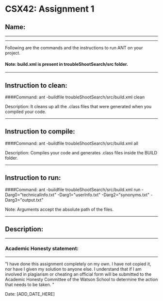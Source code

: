 # CSX42: Assignment 1
## Name: 

-----------------------------------------------------------------------
-----------------------------------------------------------------------


Following are the commands and the instructions to run ANT on your project.
#### Note: build.xml is present in troubleShootSearch/src folder.

-----------------------------------------------------------------------
## Instruction to clean:

####Command: ant -buildfile troubleShootSearch/src/build.xml clean

Description: It cleans up all the .class files that were generated when you
compiled your code.

-----------------------------------------------------------------------
## Instruction to compile:

####Command: ant -buildfile troubleShootSearch/src/build.xml all

Description: Compiles your code and generates .class files inside the BUILD folder.

-----------------------------------------------------------------------
## Instruction to run:

####Command: ant -buildfile troubleShootSearch/src/build.xml run -Darg0="technicalInfo.txt" -Darg1="userInfo.txt" -Darg2="synonyms.txt" -Darg3="output.txt"  

Note: Arguments accept the absolute path of the files.


-----------------------------------------------------------------------
## Description:


-----------------------------------------------------------------------
### Academic Honesty statement:
-----------------------------------------------------------------------

"I have done this assignment completely on my own. I have not copied
it, nor have I given my solution to anyone else. I understand that if
I am involved in plagiarism or cheating an official form will be
submitted to the Academic Honesty Committee of the Watson School to
determine the action that needs to be taken. "

Date: [ADD_DATE_HERE]


